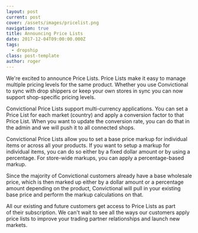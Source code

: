 ```yaml
---
layout: post
current: post
cover: /assets/images/pricelist.png
navigation: true
title: Announcing Price Lists
date: 2017-12-04T09:00:00.000Z
tags:
  - dropship
class: post-template
author: roger
---
```


We're excited to announce Price Lists. Price Lists make it easy to manage multiple pricing levels for the same product. Whether you use Convictional to sync with drop shippers or keep your own stores in sync you can now support shop-specific pricing levels.

Convictional Price Lists support multi-currency applications. You can set a Price List for each market (country) and apply a conversion factor to that Price List. When you want to update the conversion rate, you can do that in the admin and we will push it to all connected shops.

Convictional Price Lists allow you to set a base price markup for individual items or across all your products. If you want to setup a markup for individual items, you can do so either by a fixed dollar amount or by using a percentage. For store-wide markups, you can apply a percentage-based markup.

Since the majority of Convictional customers already have a base wholesale price, which is then marked up either by a dollar amount or a percentage amount depending on the product, Convictional will pull in your existing base price and perform the markup calculations on that.

All our existing and future customers get access to Price Lists as part of their subscription. We can't wait to see all the ways our customers apply price lists to improve your trading partner relationships and launch new markets.
